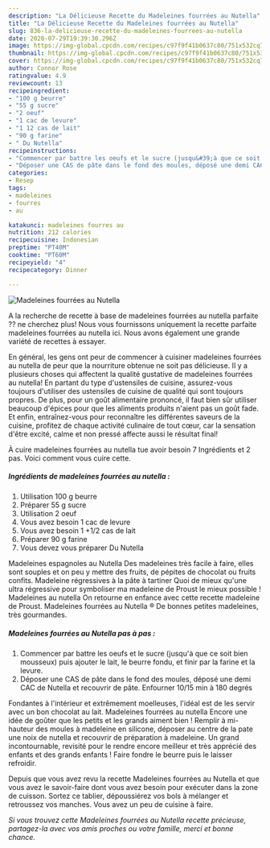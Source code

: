 ```yaml
---
description: "La Délicieuse Recette du Madeleines fourrées au Nutella"
title: "La Délicieuse Recette du Madeleines fourrées au Nutella"
slug: 836-la-delicieuse-recette-du-madeleines-fourrees-au-nutella
date: 2020-07-29T19:39:30.296Z
image: https://img-global.cpcdn.com/recipes/c97f9f41b0637c80/751x532cq70/madeleines-fourrees-au-nutella-photo-principale-de-la-recette.jpg
thumbnail: https://img-global.cpcdn.com/recipes/c97f9f41b0637c80/751x532cq70/madeleines-fourrees-au-nutella-photo-principale-de-la-recette.jpg
cover: https://img-global.cpcdn.com/recipes/c97f9f41b0637c80/751x532cq70/madeleines-fourrees-au-nutella-photo-principale-de-la-recette.jpg
author: Connor Rose
ratingvalue: 4.9
reviewcount: 13
recipeingredient:
- "100 g beurre"
- "55 g sucre"
- "2 oeuf"
- "1 cac de levure"
- "1 12 cas de lait"
- "90 g farine"
- " Du Nutella"
recipeinstructions:
- "Commencer par battre les oeufs et le sucre (jusqu&#39;à que ce soit bien mousseux) puis ajouter le lait, le beurre fondu, et finir par la farine et la levure."
- "Déposer une CAS de pâte dans le fond des moules, déposé une demi CAC de Nutella et recouvrir de pâte. Enfourner 10/15 min à 180 degrés"
categories:
- Resep
tags:
- madeleines
- fourres
- au

katakunci: madeleines fourres au 
nutrition: 212 calories
recipecuisine: Indonesian
preptime: "PT40M"
cooktime: "PT60M"
recipeyield: "4"
recipecategory: Dinner

---
```



![Madeleines fourrées au Nutella](https://img-global.cpcdn.com/recipes/c97f9f41b0637c80/751x532cq70/madeleines-fourrees-au-nutella-photo-principale-de-la-recette.jpg)

A la recherche de recette à base de madeleines fourrées au nutella parfaite ?? ne cherchez plus! Nous vous fournissons uniquement la recette parfaite madeleines fourrées au nutella ici. Nous avons également une grande variété de recettes à essayer.

En général, les gens ont peur de commencer à cuisiner madeleines fourrées au nutella de peur que la nourriture obtenue ne soit pas délicieuse. Il y a plusieurs choses qui affectent la qualité gustative de madeleines fourrées au nutella! En partant du type d'ustensiles de cuisine, assurez-vous toujours d'utiliser des ustensiles de cuisine de qualité qui sont toujours propres. De plus, pour un goût alimentaire prononcé, il faut bien sûr utiliser beaucoup d'épices pour que les aliments produits n'aient pas un goût fade. Et enfin, entraînez-vous pour reconnaître les différentes saveurs de la cuisine, profitez de chaque activité culinaire de tout cœur, car la sensation d'être excité, calme et non pressé affecte aussi le résultat final!

<!--inarticleads1-->

À cuire madeleines fourrées au nutella tue avoir besoin 7 Ingrédients et 2 pas. Voici comment vous cuire cette.

##### Ingrédients de madeleines fourrées au nutella :

1. Utilisation 100 g beurre
1. Préparer 55 g sucre
1. Utilisation 2 oeuf
1. Vous avez besoin 1 cac de levure
1. Vous avez besoin 1 +1/2 cas de lait
1. Préparer 90 g farine
1. Vous devez vous préparer  Du Nutella


Madeleines espagnoles au Nutella Des madeleines très facile à faire, elles sont souples et on peu y mettre des fruits, de pépites de chocolat ou fruits confits. Madeleine régressives à la pâte à tartiner Quoi de mieux qu&#39;une ultra régressive pour symboliser ma madeleine de Proust le mieux possible ! Madeleines au nutella On retourne en enfance avec cette recette madeleine de Proust. Madeleines fourrées au Nutella ® De bonnes petites madeleines, très gourmandes. 

<!--inarticleads2-->

##### Madeleines fourrées au Nutella pas à pas :

1. Commencer par battre les oeufs et le sucre (jusqu&#39;à que ce soit bien mousseux) puis ajouter le lait, le beurre fondu, et finir par la farine et la levure.
1. Déposer une CAS de pâte dans le fond des moules, déposé une demi CAC de Nutella et recouvrir de pâte. Enfourner 10/15 min à 180 degrés


Fondantes à l&#39;intérieur et extrêmement moelleuses, l&#39;idéal est de les servir avec un bon chocolat au lait. Madeleines fourrées au nutella Encore une idée de goûter que les petits et les grands aiment bien ! Remplir à mi-hauteur des moules à madeleine en silicone, déposer au centre de la pate une noix de nutella et recouvrir de préparation à madeleine. Un grand incontournable, revisité pour le rendre encore meilleur et très apprécié des enfants et des grands enfants ! Faire fondre le beurre puis le laisser refroidir. 

<!--inarticleads1-->

<p>
Depuis que vous avez revu la recette Madeleines fourrées au Nutella et que vous avez le savoir-faire dont vous avez besoin pour exécuter dans la zone de cuisson. Sortez ce tablier, dépoussiérez vos bols à mélanger et retroussez vos manches. Vous avez un peu de cuisine à faire.
</p>

<p>
<i>Si vous trouvez cette Madeleines fourrées au Nutella recette précieuse, partagez-la avec vos amis proches ou votre famille, merci et bonne chance.</i>
</p>
